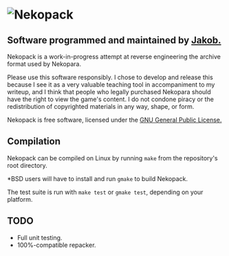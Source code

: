 # ![Nekopack](https://raw.github.com/TsarFox/nekopack/master/Nekopack_Logo.png "Nekopack")
## Software programmed and maintained by [Jakob.](http://jakob.space/)
Nekopack is a work-in-progress attempt at reverse engineering the archive format used by Nekopara.

Please use this software responsibly. I chose to develop and release this because I see it as a very valuable teaching tool in accompaniment to my writeup, and I think that people who legally purchased Nekopara should have the right to view the game's content. I do not condone piracy or the redistribution of copyrighted materials in any way, shape, or form.

Nekopack is free software, licensed under the [GNU General Public License.](http://gnu.org/licenses/gpl.html)


## Compilation
Nekopack can be compiled on Linux by running `make` from the repository's root directory.

*BSD users will have to install and run `gmake` to build Nekopack.

The test suite is run with `make test` or `gmake test`, depending on your platform.


## TODO
* Full unit testing.
* 100%-compatible repacker.
